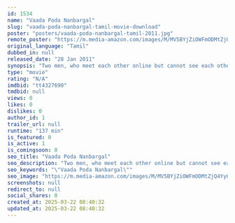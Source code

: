 ```yaml
---
id: 1534
name: "Vaada Poda Nanbargal"
slug: "vaada-poda-nanbargal-tamil-movie-download"
poster: "posters/vaada-poda-nanbargal-tamil-2011.jpg"
remote_poster: "https://m.media-amazon.com/images/M/MV5BYjZiOWFmODMtZjQ4Yy00ZDhkLThkNzItNjI2ODgyYTc0NDJjXkEyXkFqcGdeQXVyNTM3MDMyMDQ@._V1_SX300.jpg"
original_language: "Tamil"
dubbed_in: null
released_date: "28 Jan 2011"
synopsis: "Two men, who meet each other online but cannot see each other, become good pals due to a series of events which makes one of them indebted to the other. But technology also creates rifts between them."
type: "movie"
rating: "N/A"
imdbid: "tt4327690"
tmdbid: null
views: 0
likes: 0
dislikes: 0
author_id: 1
trailer_url: null
runtime: "137 min"
is_featured: 0
is_active: 1
is_comingsoon: 0
seo_title: "Vaada Poda Nanbargal"
seo_description: "Two men, who meet each other online but cannot see each other, become good pals due to a series of events which makes one of them indebted to the other. But technology also creates rifts between them."
seo_keywords: "\"Vaada Poda Nanbargal\""
seo_image: "https://m.media-amazon.com/images/M/MV5BYjZiOWFmODMtZjQ4Yy00ZDhkLThkNzItNjI2ODgyYTc0NDJjXkEyXkFqcGdeQXVyNTM3MDMyMDQ@._V1_SX300.jpg"
screenshots: null
redirect_to: null
social_shares: 0
created_at: 2025-03-22 08:40:32
updated_at: 2025-03-22 08:40:32
---
```


